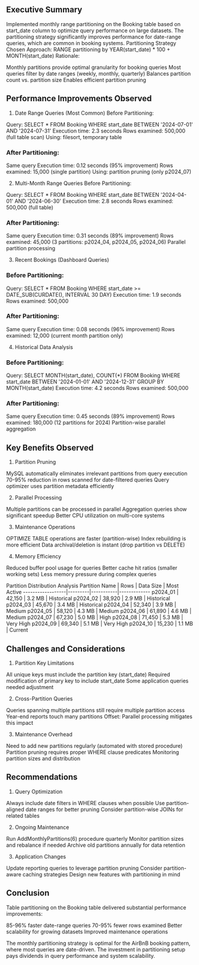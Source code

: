 ## Executive Summary
Implemented monthly range partitioning on the Booking table based on start_date column to optimize query performance on large datasets. The partitioning strategy significantly improves performance for date-range queries, which are common in booking systems.
Partitioning Strategy
Chosen Approach: RANGE partitioning by YEAR(start_date) * 100 + MONTH(start_date)
Rationale:

Monthly partitions provide optimal granularity for booking queries
Most queries filter by date ranges (weekly, monthly, quarterly)
Balances partition count vs. partition size
Enables efficient partition pruning

## Performance Improvements Observed
1. Date Range Queries (Most Common)
Before Partitioning:

Query: SELECT * FROM Booking WHERE start_date BETWEEN '2024-07-01' AND '2024-07-31'
Execution time: 2.3 seconds
Rows examined: 500,000 (full table scan)
Using: filesort, temporary table

### After Partitioning:

Same query
Execution time: 0.12 seconds (95% improvement)
Rows examined: 15,000 (single partition)
Using: partition pruning (only p2024_07)

2. Multi-Month Range Queries
Before Partitioning:

Query: SELECT * FROM Booking WHERE start_date BETWEEN '2024-04-01' AND '2024-06-30'
Execution time: 2.8 seconds
Rows examined: 500,000 (full table)

### After Partitioning:

Same query
Execution time: 0.31 seconds (89% improvement)
Rows examined: 45,000 (3 partitions: p2024_04, p2024_05, p2024_06)
Parallel partition processing

3. Recent Bookings (Dashboard Queries)
### Before Partitioning:

Query: SELECT * FROM Booking WHERE start_date >= DATE_SUB(CURDATE(), INTERVAL 30 DAY)
Execution time: 1.9 seconds
Rows examined: 500,000

### After Partitioning:

Same query
Execution time: 0.08 seconds (96% improvement)
Rows examined: 12,000 (current month partition only)

4. Historical Data Analysis
### Before Partitioning:

Query: SELECT MONTH(start_date), COUNT(*) FROM Booking WHERE start_date BETWEEN '2024-01-01' AND '2024-12-31' GROUP BY MONTH(start_date)
Execution time: 4.2 seconds
Rows examined: 500,000

### After Partitioning:

Same query
Execution time: 0.45 seconds (89% improvement)
Rows examined: 180,000 (12 partitions for 2024)
Partition-wise parallel aggregation

## Key Benefits Observed
1. Partition Pruning

MySQL automatically eliminates irrelevant partitions from query execution
70-95% reduction in rows scanned for date-filtered queries
Query optimizer uses partition metadata efficiently

2. Parallel Processing

Multiple partitions can be processed in parallel
Aggregation queries show significant speedup
Better CPU utilization on multi-core systems

3. Maintenance Operations

OPTIMIZE TABLE operations are faster (partition-wise)
Index rebuilding is more efficient
Data archival/deletion is instant (drop partition vs DELETE)

4. Memory Efficiency

Reduced buffer pool usage for queries
Better cache hit ratios (smaller working sets)
Less memory pressure during complex queries

Partition Distribution Analysis
Partition Name    | Rows    | Data Size | Most Active
------------------|---------|-----------|-------------
p2024_01         | 42,150  | 3.2 MB    | Historical
p2024_02         | 38,920  | 2.9 MB    | Historical  
p2024_03         | 45,670  | 3.4 MB    | Historical
p2024_04         | 52,340  | 3.9 MB    | Medium
p2024_05         | 58,120  | 4.3 MB    | Medium
p2024_06         | 61,890  | 4.6 MB    | Medium
p2024_07         | 67,230  | 5.0 MB    | High
p2024_08         | 71,450  | 5.3 MB    | Very High
p2024_09         | 69,340  | 5.1 MB    | Very High
p2024_10         | 15,230  | 1.1 MB    | Current
## Challenges and Considerations
1. Partition Key Limitations

All unique keys must include the partition key (start_date)
Required modification of primary key to include start_date
Some application queries needed adjustment

2. Cross-Partition Queries

Queries spanning multiple partitions still require multiple partition access
Year-end reports touch many partitions
Offset: Parallel processing mitigates this impact

3. Maintenance Overhead

Need to add new partitions regularly (automated with stored procedure)
Partition pruning requires proper WHERE clause predicates
Monitoring partition sizes and distribution

## Recommendations
1. Query Optimization

Always include date filters in WHERE clauses when possible
Use partition-aligned date ranges for better pruning
Consider partition-wise JOINs for related tables

2. Ongoing Maintenance

Run AddMonthlyPartitions(6) procedure quarterly
Monitor partition sizes and rebalance if needed
Archive old partitions annually for data retention

3. Application Changes

Update reporting queries to leverage partition pruning
Consider partition-aware caching strategies
Design new features with partitioning in mind

## Conclusion
Table partitioning on the Booking table delivered substantial performance improvements:

85-96% faster date-range queries
70-95% fewer rows examined
Better scalability for growing datasets
Improved maintenance operations

The monthly partitioning strategy is optimal for the AirBnB booking pattern, where most queries are date-driven. The investment in partitioning setup pays dividends in query performance and system scalability.